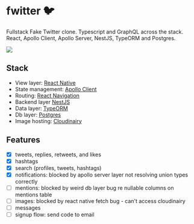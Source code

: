 # fwitter 🐦
Fullstack Fake Twitter clone. Typescript and GraphQL across the stack. React, Apollo Client, Apollo Server, NestJS, TypeORM and Postgres.

![](https://i.imgur.com/wtdugOg.png)

## Stack
- View layer: [React Native](https://reactnative.dev/)
- State management: [Apollo Client](https://www.apollographql.com/docs/react/)
- Routing: [React Navigation](https://reactnavigation.org/)
- Backend layer [NestJS](https://nestjs.com/)
- Data layer: [TypeORM](https://typeorm.io/#/)
- Db layer: [Postgres](https://www.postgresql.org/)
- Image hosting: [Cloudinairy](https://cloudinary.com/)

## Features
- [x] tweets, replies, retweets, and likes
- [x] hashtags
- [x] search (profiles, tweets, hashtags)
- [x] notifications: blocked by apollo server layer not resolving union types correctly
- [ ] mentions: blocked by weird db layer bug re nullable columns on mentions table
- [ ] images: blocked by react native fetch bug - can't access cloudinairy
- [ ] messages
- [ ] signup flow: send code to email
